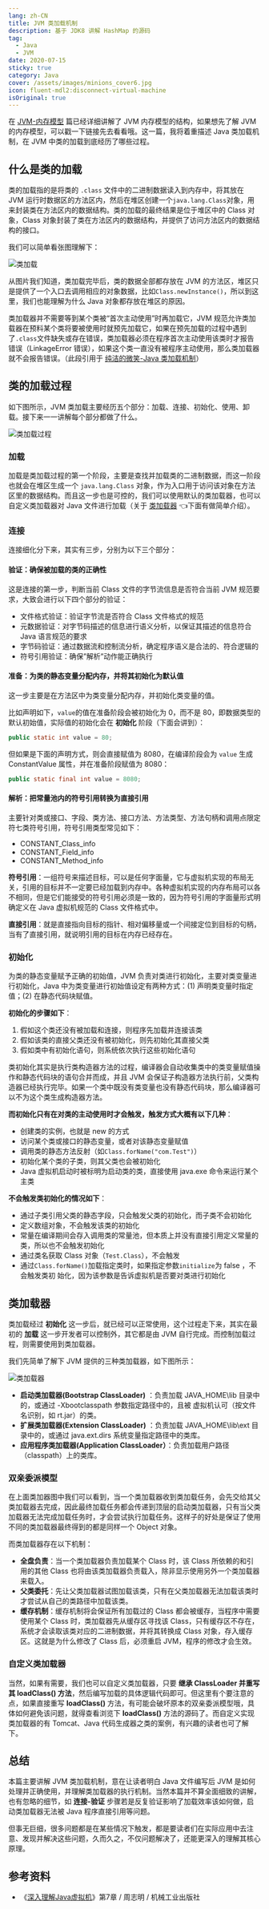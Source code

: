 ```yaml
---
lang: zh-CN
title: JVM 类加载机制
description: 基于 JDK8 讲解 HashMap 的源码
tag: 
  - Java
  - JVM
date: 2020-07-15
sticky: true
category: Java
cover: /assets/images/minions_cover6.jpg
icon: fluent-mdl2:disconnect-virtual-machine
isOriginal: true
---
```


在 [JVM-内存模型](./jvm-memory-model.md) 篇已经详细讲解了 JVM 内存模型的结构，如果想先了解 JVM 的内存模型，可以戳一下链接先去看看哦。这一篇，我将着重描述 Java 类加载机制，在 JVM 中类的加载到底经历了哪些过程。

## 什么是类的加载

类的加载指的是将类的 `.class` 文件中的二进制数据读入到内存中，将其放在 JVM 运行时数据区的方法区内，然后在堆区创建一个`java.lang.Class`对象，用来封装类在方法区内的数据结构。类的加载的最终结果是位于堆区中的 Class 对象，Class 对象封装了类在方法区内的数据结构，并提供了访问方法区内的数据结构的接口。

我们可以简单看张图理解下：

![类加载](./images/jvm-class-load.jpg)

从图片我们知道，类加载完毕后，类的数据全部都存放在 JVM 的方法区，堆区只是提供了一个入口去调用相应的对象数据，比如`Class.newInstance()`，所以到这里，我们也能理解为什么 Java 对象都存放在堆区的原因。

类加载器并不需要等到某个类被“首次主动使用”时再加载它，JVM 规范允许类加载器在预料某个类将要被使用时就预先加载它，如果在预先加载的过程中遇到了`.class`文件缺失或存在错误，类加载器必须在程序首次主动使用该类时才报告错误（LinkageError 错误），如果这个类一直没有被程序主动使用，那么类加载器就不会报告错误。（此段引用于 [纯洁的微笑-Java 类加载机制](http://www.ityouknow.com/jvm/2017/08/19/class-loading-principle.html)）

## 类的加载过程

如下图所示，JVM 类加载主要经历五个部分：加载、连接、初始化、使用、卸载。接下来一一讲解每个部分都做了什么。

![类加载过程](./images/jvm-class-loading-process.jpg)

### 加载

加载是类加载过程的第一个阶段，主要是查找并加载类的二进制数据，而这一阶段也就会在堆区生成一个 `java.lang.Class` 对象，作为入口用于访问该对象在方法区里的数据结构。而且这一步也是可控的，我们可以使用默认的类加载器，也可以自定义类加载器对 Java 文件进行加载（关于 [类加载器](#classLoader) 👈下面有做简单介绍）。

### 连接

连接细化分下来，其实有三步，分别为以下三个部分：

#### 验证：确保被加载的类的正确性

这是连接的第一步，判断当前 Class 文件的字节流信息是否符合当前 JVM 规范要求，大致会进行以下四个部分的验证：

- 文件格式验证：验证字节流是否符合 Class 文件格式的规范
- 元数据验证：对字节码描述的信息进行语义分析，以保证其描述的信息符合 Java 语言规范的要求
- 字节码验证：通过数据流和控制流分析，确定程序语义是合法的、符合逻辑的
- 符号引用验证：确保”解析”动作能正确执行

#### 准备：为类的静态变量分配内存，并将其初始化为默认值

这一步主要是在方法区中为类变量分配内存，并初始化类变量的值。

比如声明如下，`value`的值在准备阶段会被初始化为 0，而不是 80，即数据类型的默认初始值，实际值的初始化会在 **初始化** 阶段（下面会讲到）：

```java
public static int value = 80;
```

但如果是下面的声明方式，则会直接赋值为 8080，在编译阶段会为 `value` 生成 ConstantValue 属性，并在准备阶段赋值为 8080：

```java
public static final int value = 8080;
```

#### 解析：把常量池内的符号引用转换为直接引用

主要针对类或接口、字段、类方法、接口方法、方法类型、方法句柄和调用点限定符七类符号引用，符号引用类型常见如下：

- CONSTANT_Class_info
- CONSTANT_Field_info
- CONSTANT_Method_info

**符号引用**：一组符号来描述目标，可以是任何字面量，它与虚拟机实现的布局无关，引用的目标并不一定要已经加载到内存中。各种虚拟机实现的内存布局可以各不相同，但是它们能接受的符号引用必须是一致的，因为符号引用的字面量形式明确定义在 Java 虚拟机规范的 Class 文件格式中。

**直接引用**：就是直接指向目标的指针、相对偏移量或一个间接定位到目标的句柄，当有了直接引用，就说明引用的目标在内存已经存在。

### 初始化

为类的静态变量赋予正确的初始值，JVM 负责对类进行初始化，主要对类变量进行初始化，Java 中为类变量进行初始值设定有两种方式：(1) 声明类变量时指定值；(2) 在静态代码块赋值。

**初始化的步骤如下**：

1. 假如这个类还没有被加载和连接，则程序先加载并连接该类
2. 假如该类的直接父类还没有被初始化，则先初始化其直接父类
3. 假如类中有初始化语句，则系统依次执行这些初始化语句

类初始化其实是执行类构造器方法的过程，编译器会自动收集类中的类变量赋值操作和静态代码块的语句合并而成，并且 JVM 会保证子构造器方法执行前，父类构造器已经执行完毕。如果一个类中既没有类变量也没有静态代码块，那么编译器可以不为这个类生成构造器方法。

**而初始化只有在对类的主动使用时才会触发，触发方式大概有以下几种**：

- 创建类的实例，也就是 new 的方式
- 访问某个类或接口的静态变量，或者对该静态变量赋值
- 调用类的静态方法反射（如`Class.forName("com.Test")`）
- 初始化某个类的子类，则其父类也会被初始化
- Java 虚拟机启动时被标明为启动类的类，直接使用 java.exe 命令来运行某个主类

**不会触发类初始化的情况如下**：

- 通过子类引用父类的静态字段，只会触发父类的初始化，而子类不会初始化
- 定义数组对象，不会触发该类的初始化
- 常量在编译期间会存入调用类的常量池，但本质上并没有直接引用定义常量的类，所以也不会触发初始化
- 通过类名获取 Class 对象（`Test.Class`），不会触发
- 通过`Class.forName()`加载指定类时，如果指定参数`initialize`为 false ，不会触发类初 始化，因为该参数是告诉虚拟机是否要对类进行初始化

## <a id="classLoader">类加载器</a>

类加载经过 **初始化** 这一步后，就已经可以正常使用，这个过程走下来，其实在最初的 **加载** 这一步开发者可以控制外，其它都是由 JVM 自行完成。而控制加载过程，则需要使用到类加载器。

我们先简单了解下 JVM 提供的三种类加载器，如下图所示：

![类加载器](./images/jvm-class-loader.jpg)

- **启动类加载器(Bootstrap ClassLoader)** ：负责加载 JAVA_HOME\lib 目录中的，或通过 -Xbootclasspath 参数指定路径中的，且被 虚拟机认可（按文件名识别，如 rt.jar）的类。
- **扩展类加载器(Extension ClassLoader)** ：负责加载 JAVA_HOME\lib\ext 目录中的，或通过 java.ext.dirs 系统变量指定路径中的类库。
- **应用程序类加载器(Application ClassLoader）**：负责加载用户路径（classpath）上的类库。

### 双亲委派模型

在上面类加器图中我们可以看到，当一个类加载器收到类加载任务，会先交给其父类加载器去完成，因此最终加载任务都会传递到顶层的启动类加载器，只有当父类加载器无法完成加载任务时，才会尝试执行加载任务。这样子的好处是保证了使用不同的类加载器最终得到的都是同样一个 Object 对象。

而类加载器存在以下机制：

- **全盘负责**：当一个类加载器负责加载某个 Class 时，该 Class 所依赖的和引用的其他 Class 也将由该类加载器负责载入，除非显示使用另外一个类加载器来载入。
- **父类委托**：先让父类加载器试图加载该类，只有在父类加载器无法加载该类时才尝试从自己的类路径中加载该类。
- **缓存机制**：缓存机制将会保证所有加载过的 Class 都会被缓存，当程序中需要使用某个 Class 时，类加载器先从缓存区寻找该 Class，只有缓存区不存在，系统才会读取该类对应的二进制数据，并将其转换成 Class 对象，存入缓存区。这就是为什么修改了 Class 后，必须重启 JVM，程序的修改才会生效。

### 自定义类加载器

当然，如果有需要，我们也可以自定义类加载器，只要 **继承 ClassLoader 并重写其 loadClass() 方法**，然后编写加载的具体逻辑代码即可。但这里有个要注意的点，如果直接重写 **loadClass()** 方法，有可能会破坏原本的双亲委派模型哦，具体如何避免该问题，就得查看浏览下 **loadClass()** 方法的源码了。而自定义实现类加载器的有 Tomcat、Java 代码生成器之类的案例，有兴趣的读者也可了解下。

## 总结

本篇主要讲解 JVM 类加载机制，意在让读者明白 Java 文件编写后 JVM 是如何处理并正确使用，并理解类加载器的执行机制。当然本篇并不算全面细致的讲解，也有忽略的细节，如 **连接-验证** 步骤若是反复验证影响了加载效率该如何做，启动类加载器无法被 Java 程序直接引用等问题。

但事无巨细，很多问题都是在某些情况下触发，都是要读者们在实际应用中去注意、发现并解决这些问题，久而久之，不仅问题解决了，还能更深入的理解其核心原理。

## 参考资料

- 《[深入理解Java虚拟机](https://book.douban.com/subject/6522893/)》第7章 / 周志明 / 机械工业出版社